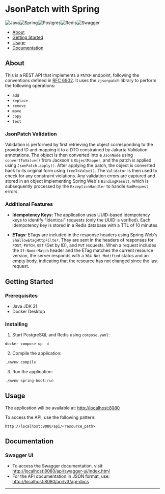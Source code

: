 # JsonPatch with Spring
![Java](https://img.shields.io/badge/java-%23ED8B00.svg?style=for-the-badge&logo=openjdk&logoColor=white)![Spring](https://img.shields.io/badge/spring-%236DB33F.svg?style=for-the-badge&logo=spring&logoColor=white)![Postgres](https://img.shields.io/badge/postgres-%23316192.svg?style=for-the-badge&logo=postgresql&logoColor=white)![Redis](https://img.shields.io/badge/redis-%23DD0031.svg?style=for-the-badge&logo=redis&logoColor=white)![Swagger](https://img.shields.io/badge/-Swagger-%23Clojure?style=for-the-badge&logo=swagger&logoColor=white)

- [About](#about)
- [Getting Started](#getting_started)
- [Usage](#usage)
- [Documentation](#documentation)

## About <a name = "about"></a>

This is a REST API that implements a `PATCH` endpoint, following the conventions defined in [RFC 6902](https://datatracker.ietf.org/doc/html/rfc6902). It uses the `zjsonpatch` library to perform the following operations:

- `add`
- `replace`
- `remove`
- `move`
- `copy`
- `test`

### JsonPatch Validation

Validation is performed by first retrieving the object corresponding to the provided ID and mapping it to a DTO constrained by Jakarta Validation annotations. The object is then converted into a `JsonNode` using `convertToValue()` from Jackson's `ObjectMapper`, and the patch is applied using `JsonPatch.apply()`. After applying the patch, the object is converted back to its original form using `treeToValue()`. The `Validator` is then used to check for any constraint violations. Any validation errors are captured and stored in an object implementing Spring Web's `BindingResult`, which is subsequently processed by the `ExceptionHandler` to handle `BadRequest` errors.


### Additional Features

- **Idempotency Keys:** The application uses UUID-based idempotency keys to identify "identical" requests (only the UUID is verified). Each idempotency key is stored in a Redis database with a TTL of 10 minutes.

- **ETags:** ETags are included in the response headers using Spring Web's `ShallowEtagHttpFilter`. They are sent in the headers of responses for `POST`, `PATCH`, `GET` (Get by ID), and `PUT` requests. When a request includes the `If-None-Match` header and the ETag matches the current resource version, the server responds with a `304 Not Modified` status and an empty body, indicating that the resource has not changed since the last request.

## Getting Started <a name = "getting_started"></a>

### Prerequisites

- Java JDK 21
- Docker Desktop

### Installing

1. Start PostgreSQL and Redis using `compose.yaml`:

```bash
docker compose up -d
```

2. Compile the application:

```bash
./mvnw compile
```

3. Run the application:

```bash
./mvnw spring-boot:run
```

## Usage <a name = "usage"></a>

The application will be available at: [http://localhost:8080](http://localhost:8080)

To access the API, use the following pattern:

```plaintext
http://localhost:8080/api/<resource_path>
```

## Documentation <a name = "documentation"></a>

### Swagger UI

- To access the Swagger documentation, visit: [http://localhost:8080/api/swagger-ui/index.html](http://localhost:8080/api/swagger-ui/index.html)
- For the API documentation in JSON format, use: [http://localhost:8080/api/v3/api-docs](http://localhost:8080/api/v3/api-docs)

---
